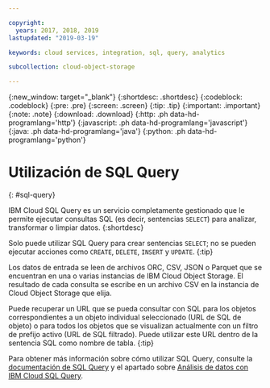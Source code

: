 ```yaml
---

copyright:
  years: 2017, 2018, 2019
lastupdated: "2019-03-19"

keywords: cloud services, integration, sql, query, analytics

subcollection: cloud-object-storage

---
```

{:new_window: target="_blank"}
{:shortdesc: .shortdesc}
{:codeblock: .codeblock}
{:pre: .pre}
{:screen: .screen}
{:tip: .tip}
{:important: .important}
{:note: .note}
{:download: .download} 
{:http: .ph data-hd-programlang='http'} 
{:javascript: .ph data-hd-programlang='javascript'} 
{:java: .ph data-hd-programlang='java'} 
{:python: .ph data-hd-programlang='python'}

# Utilización de SQL Query
{: #sql-query}

IBM Cloud SQL Query es un servicio completamente gestionado que le permite ejecutar consultas SQL (es decir, sentencias `SELECT`) para analizar, transformar o limpiar datos.
{:shortdesc}

Solo puede utilizar SQL Query para crear sentencias `SELECT`; no se pueden ejecutar acciones como `CREATE`, `DELETE`, `INSERT` y `UPDATE`.
{:tip}

Los datos de entrada se leen de archivos ORC, CSV, JSON o Parquet que se encuentran en una o varias instancias de IBM Cloud Object Storage. El resultado de cada consulta se escribe en un archivo CSV en la instancia de Cloud Object Storage que elija.

Puede recuperar un URL que se pueda consultar con SQL para los objetos correspondientes a un objeto individual seleccionado (URL de SQL de objeto) o para todos los objetos que se visualizan actualmente con un filtro de prefijo activo (URL de SQL filtrado). Puede utilizar este URL dentro de la sentencia SQL como nombre de tabla.
{:tip}

Para obtener más información sobre cómo utilizar SQL Query, consulte la [documentación de SQL Query](/docs/services/sql-query?topic=sql-query-overview) y el apartado sobre [Análisis de datos con IBM Cloud SQL Query](https://medium.com/codait/analyzing-data-with-ibm-cloud-sql-query-bc53566a59f5?linkId=49971053).
